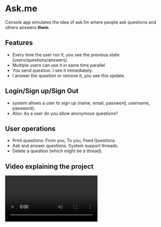 # Ask.me
Console app simulates the idea of ask.fm where people ask questions and others answers **them**.

## Features
- Every time the user run it, you see the previous state (users/questions/answers).
- Multiple users can use it in same time parallel
- You send question. I see it immediately. 
- I answer the question or remove it, you see this update.
## Login/Sign up/Sign Out
- system allows a user to sign up (name, email, password, username, password).
- Also: As a user do you allow anonymous questions?
## User operations
-  Print questions: From you, To you, Feed Questions.
-  Ask and answer questions. System support threads.
-  Delete a question (which might be a thread).
## Video explaining the project
![Demo Video](ScreenShots\demo.mp4)


